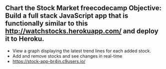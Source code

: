 Chart the Stock Market
freecodecamp
Objective: 
Build a full stack JavaScript app that is functionally similar to this http://watchstocks.herokuapp.com/ and deploy it to Heroku.
----------------------------------------------------------
- View a graph displaying the latest trend lines for each added stock.
- Add and remove stocks and see changes in real-time
- https://stock-app-br4in.c9users.io/
